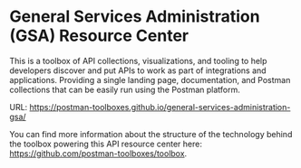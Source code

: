 # General Services Administration (GSA) Resource Center
This is a toolbox of API collections, visualizations, and tooling to help developers discover and put APIs to work as part of integrations and applications. Providing a single landing page, documentation, and Postman collections that can be easily run using the Postman platform.

URL: https://postman-toolboxes.github.io/general-services-administration-gsa/

You can find more information about the structure of the technology behind the toolbox powering this API resource center here: https://github.com/postman-toolboxes/toolbox.
